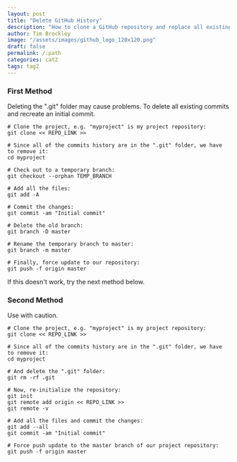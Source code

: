 ```yaml
---
layout: post
title: "Delete GitHub History"
description: "How to clone a GitHub repository and replace all existing commit history with an initial commit."
author: Tim Brockley
image: "/assets/images/github_logo_120x120.png"
draft: false
permalink: /:path
categories: cat2
tags: tag2
---
```

### First Method

Deleting the ".git" folder may cause problems. To delete all existing commits and recreate an initial commit.

```
# Clone the project, e.g. "myproject" is my project repository:
git clone << REPO_LINK >>

# Since all of the commits history are in the ".git" folder, we have to remove it:
cd myproject

# Check out to a temporary branch:
git checkout --orphan TEMP_BRANCH

# Add all the files:
git add -A

# Commit the changes:
git commit -am "Initial commit"

# Delete the old branch:
git branch -D master

# Rename the temporary branch to master:
git branch -m master

# Finally, force update to our repository:
git push -f origin master
```

If this doesn't work, try the next method below.

### Second Method

Use with caution.

```
# Clone the project, e.g. "myproject" is my project repository:
git clone << REPO_LINK >>

# Since all of the commits history are in the ".git" folder, we have to remove it:
cd myproject

# And delete the ".git" folder:
git rm -rf .git

# Now, re-initialize the repository:
git init
git remote add origin << REPO_LINK >>
git remote -v

# Add all the files and commit the changes:
git add --all
git commit -am "Initial commit"

# Force push update to the master branch of our project repository:
git push -f origin master
```
